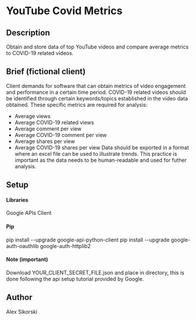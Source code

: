 # YouTube Covid Metrics
## Description
Obtain and store data of top YouTube videos and compare average metrics to COVID-19 related videos.
## Brief (fictional client)
Client demands for software that can obtain metrics of video engagement and performance in a certain time period. COVID-19 related videos should be identified through certain keywords/topics established in the video data obtained.
These specific metrics are required for analysis:
- Average views
- Average COVID-19 related views
- Average comment per view
- Average COVID-19 comment per view 
- Average shares per view
- Average COVID-19 shares per view
Data should be exported in a format where an excel file can be used to illustrate trends. This practice is important as the data needs to be human-readable and used for futher analysis.
## Setup
#### Libraries
Google APIs Client
#### Pip
pip install --upgrade google-api-python-client
pip install --upgrade google-auth-oauthlib google-auth-httplib2
#### Note (important)
Download YOUR_CLIENT_SECRET_FILE.json and place in directory, this is done following the api setup tutorial provided by Google.
## Author
Alex Sikorski
